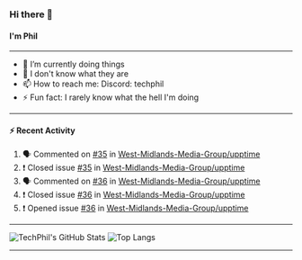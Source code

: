 ### Hi there 👋
#### I'm Phil

---

- 🔭 I’m currently doing things
- 🌱 I don't know what they are
- 📫 How to reach me: Discord: techphil
- ⚡ Fun fact: I rarely know what the hell I'm doing

---

#### ⚡ Recent Activity
<!--START_SECTION:activity-->
1. 🗣 Commented on [#35](https://github.com//West-Midlands-Media-Group/upptime/issues/35) in [West-Midlands-Media-Group/upptime](https://github.com//West-Midlands-Media-Group/upptime)
2. ❗️ Closed issue [#35](https://github.com//West-Midlands-Media-Group/upptime/issues/35) in [West-Midlands-Media-Group/upptime](https://github.com//West-Midlands-Media-Group/upptime)
3. 🗣 Commented on [#36](https://github.com//West-Midlands-Media-Group/upptime/issues/36) in [West-Midlands-Media-Group/upptime](https://github.com//West-Midlands-Media-Group/upptime)
4. ❗️ Closed issue [#36](https://github.com//West-Midlands-Media-Group/upptime/issues/36) in [West-Midlands-Media-Group/upptime](https://github.com//West-Midlands-Media-Group/upptime)
5. ❗️ Opened issue [#36](https://github.com//West-Midlands-Media-Group/upptime/issues/36) in [West-Midlands-Media-Group/upptime](https://github.com//West-Midlands-Media-Group/upptime)
<!--END_SECTION:activity-->

---

![TechPhil's GitHub Stats](https://github-readme-stats.vercel.app/api?username=techphil&count_private=true)
![Top Langs](https://github-readme-stats.vercel.app/api/top-langs/?username=techphil)

---
